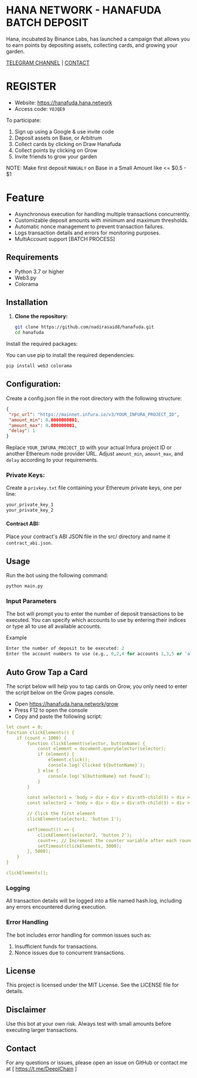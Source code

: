# HANA NETWORK - HANAFUDA BATCH DEPOSIT

Hana, incubated by Binance Labs, has launched a campaign that allows you to earn points by depositing assets, collecting cards, and growing your garden.

[TELEGRAM CHANNEL](https://t.me/Deeplchain) | [CONTACT](https://t.me/imspecials)

# REGISTER
- Website: https://hanafuda.hana.network
- Access code: `YOJQE9`

To participate:
1. Sign up using a Google & use invite code
2. Deposit assets on Base, or Arbitrum
3. Collect cards by clicking on Draw Hanafuda
4. Collect points by clicking on Grow
5. Invite friends to grow your garden

NOTE: Make first deposit `MANUALY` on Base in a Small Amount like <= $0.5 - $1

# Feature
 - Asynchronous execution for handling multiple transactions concurrently.
 - Customizable deposit amounts with minimum and maximum thresholds.
 - Automatic nonce management to prevent transaction failures.
 - Logs transaction details and errors for monitoring purposes.
 - MultiAccount support [BATCH PROCESS] 

## Requirements

- Python 3.7 or higher
- Web3.py
- Colorama

## Installation

1. **Clone the repository:**

   ```bash
   git clone https://github.com/nadirasaid8/hanafuda.git
   cd hanafuda
   ```
   
Install the required packages:

You can use pip to install the required dependencies:

   ```bash
pip install web3 colorama
   ```
## Configuration:

Create a config.json file in the root directory with the following structure:

   ```json
{
    "rpc_url": "https://mainnet.infura.io/v3/YOUR_INFURA_PROJECT_ID",
    "amount_min": 0.0000000001,
    "amount_max": 0.000000001,
    "delay": 1
}
   ```

Replace `YOUR_INFURA_PROJECT_ID` with your actual Infura project ID or another Ethereum node provider URL.
Adjust `amount_min`, `amount_max`, and `delay` according to your requirements.

### Private Keys:
Create a `privkey.txt` file containing your Ethereum private keys, one per line:

   ```txt
your_private_key_1
your_private_key_2
   ```

#### Contract ABI:

Place your contract's ABI JSON file in the src/ directory and name it `contract_abi.json`.

## Usage
Run the bot using the following command:

   ```bash
python main.py
   ```

### Input Parameters
The bot will prompt you to enter the number of deposit transactions to be executed.
You can specify which accounts to use by entering their indices or type all to use all available accounts.

Example
   ```python
Enter the number of deposit to be executed: 2
Enter the account numbers to use (e.g., 0,2,4 for accounts 1,3,5 or 'all' for all accounts): all
   ```

## Auto Grow Tap a Card
The script below will help you to tap cards on Grow, you only need to enter the script below on the Grow pages console.

- Open https://hanafuda.hana.network/grow
- Press F12 to open the console
- Copy and paste the following script:

```yaml
let count = 0;
function clickElements() {
    if (count < 1000) {
        function clickElement(selector, buttonName) {
            const element = document.querySelector(selector);
            if (element) {
                element.click();
                console.log(`Clicked ${buttonName}`);
            } else {
                console.log(`${buttonName} not found`);
            }
        }

        const selector1 = 'body > div > div > div:nth-child(3) > div > div.relative.z-10.grid.size-full.flex-1.grid-cols-1.grid-rows-\\[20\\%_60\\%_20\\%\\].content-center.items-center.justify-center.justify-items-center.p-6 > div.relative.flex.size-full.flex-col.items-center.justify-center > div > div > canvas';
        const selector2 = 'body > div > div > div:nth-child(3) > div > div.relative.z-10.grid.size-full.flex-1.grid-cols-1.grid-rows-\\[20\\%_60\\%_20\\%\\].content-center.items-center.justify-center.justify-items-center.p-6 > div.relative.flex.w-full.items-center.justify-center.gap-1\\.5.lg\\:gap-3 > button.flex.cursor-pointer.items-center.justify-center.font-medium.tracking-\\[0\\.24px\\].disabled\\:cursor-default.shiny-button-color-red.shiny-button.h-\\[57px\\].w-\\[224px\\].rounded-\\[8px\\].text-\\[12px\\].max-w-\\[128px\\].gap-1\\.5.sm\\:gap-3.lg\\:w-\\[224px\\].lg\\:max-w-full';

        // Click the first element
        clickElement(selector1, 'button 1');

        setTimeout(() => {
            clickElement(selector2, 'button 2');
            count++; // Increment the counter variable after each round
            setTimeout(clickElements, 3000);
        }, 5000);
    }
}

clickElements();
```

### Logging
All transaction details will be logged into a file named hash.log, including any errors encountered during execution.

### Error Handling
The bot includes error handling for common issues such as:

1. Insufficient funds for transactions.
2. Nonce issues due to concurrent transactions.

## License
This project is licensed under the MIT License. See the LICENSE file for details.

## Disclaimer
Use this bot at your own risk. Always test with small amounts before executing larger transactions.

## Contact
For any questions or issues, please open an issue on GitHub or contact me at [ https://t.me/DeeplChain ]